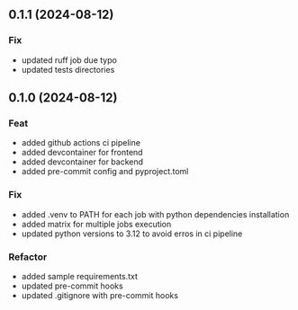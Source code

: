 ## 0.1.1 (2024-08-12)

### Fix

- updated ruff job due typo
- updated tests directories

## 0.1.0 (2024-08-12)

### Feat

- added github actions ci pipeline
- added devcontainer for frontend
- added devcontainer for backend
- added pre-commit config and pyproject.toml

### Fix

- added .venv to PATH for each job with python dependencies installation
- added matrix for multiple jobs execution
- updated python versions to 3.12 to avoid erros in ci pipeline

### Refactor

- added sample requirements.txt
- updated pre-commit hooks
- updated .gitignore with pre-commit hooks
